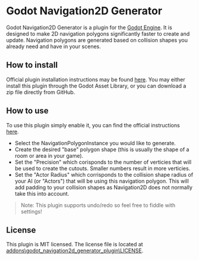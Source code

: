 # Godot Navigation2D Generator

<!-- ![Icon](https://raw.githubusercontent.com/dweremeichik/godot_navigation2d_generator_plugin/main/asset_lib/asset_lib_icon.png) -->

Godot Navigation2D Generator is a plugin for the [Godot Engine](https://godotengine.org). 
It is designed to make 2D navigation polygons significantly faster to create and update. Navigation polygons are generated based on collision shapes you already need and have in your scenes.

## How to install

Official plugin installation instructions may be found [here](https://docs.godotengine.org/en/stable/tutorials/plugins/editor/installing_plugins.html#installing-a-plugin).
You may either install this plugin through the Godot Asset Library, or you can download a zip file directly from GitHub.

## How to use

To use this plugin simply enable it, you can find the official instructions [here](https://docs.godotengine.org/en/stable/tutorials/plugins/editor/installing_plugins.html#enabling-a-plugin).

* Select the NavigationPolygonInstance you would like to generate. 
* Create the desired "base" polygon shape (this is usually the shape of a room or area in your game). 
* Set the "Precision" which corisponds to the number of verticies that will be used to create the cutouts. Smaller numbers result in more verticies.
* Set the "Actor Radius" which corrisponds to the collision shape radius of your AI (or "Actors") that will be using this navigation polygon. This will add padding to your collision shapes as Navigation2D does not normally take this into account.

> Note: This plugin supports undo/redo so feel free to fiddle with settings!


## License

This plugin is MIT licensed. The license file is located at [addons\godot_navigation2d_generator_plugin\LICENSE](https://github.com/dweremeichik/godot_navigation2d_generator_plugin/blob/main/addons/godot_navigation2d_generator_plugin/LICENSE).
